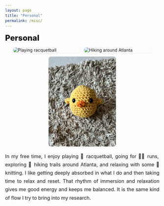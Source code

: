 ```yaml
---
layout: page
title: "Personal"
permalink: /misc/
---
```


<style>
.personal-section {
  max-width: 760px;
  margin: 1rem auto 2rem;
  padding: 0;
}

.personal-section h3 {
  margin: 0 0 1rem;
  font-size: 1.6rem;
  font-weight: 800;
  color: #111;
}

/* 이미지 그룹 */
.personal-gallery {
  display: flex;
  flex-wrap: wrap;
  justify-content: center;
  gap: 0.8rem;
  margin-bottom: 1.2rem;
}

.personal-gallery img {
  width: 32%;
  min-width: 220px;
  border-radius: 8px;
  object-fit: cover;
  box-shadow: 0 1px 4px rgba(0, 0, 0, 0.08);
  transition: transform 0.25s ease;
}

.personal-gallery img:hover {
  transform: scale(1.02);
}

/* 본문 */
.personal-section p {
  font-family: "Inter","Helvetica Neue",Arial,sans-serif;
  font-size: 1rem;
  line-height: 1.7;
  letter-spacing: -0.1px;
  color: var(--text);
  text-align: justify;
  margin: .4rem 0 1rem;
  -webkit-font-smoothing: antialiased;
  -moz-osx-font-smoothing: grayscale;
  text-rendering: optimizeLegibility;
}

/* 이모지 정렬 */
.personal-section p .emoji {
  vertical-align: -0.1em;
  margin: 0 .08em;
}

/* 모바일: 세로 배치 */
@media (max-width: 768px) {
  .personal-gallery {
    flex-direction: column;
    align-items: center;
  }
  .personal-gallery img {
    width: 90%;
    max-width: 420px;
  }
  .personal-section p {
    text-align: left;
  }
}
</style>

<section class="personal-section">
  <h3>Personal</h3>

  <!-- 이미지 3장 -->
  <div class="personal-gallery">
    <img src="/images/personal_stonemountain.jpg" alt="Playing racquetball">
    <img src="/images/personal_hiking.jpg" alt="Hiking around Atlanta">
    <img src="/images/personal_knitting.jpg" alt="Knitting at home">
  </div>

  <p>
    In my free time, I enjoy playing 🎾 racquetball, going for 🏃‍♀️ runs, exploring 🥾 hiking trails around Atlanta,
    and relaxing with some 🧶 knitting. I like getting deeply absorbed in what I do and then taking time to relax and reset.
    That rhythm of immersion and relaxation gives me good energy and keeps me balanced.
    It is the same kind of flow I try to bring into my research.
  </p>
</section>

